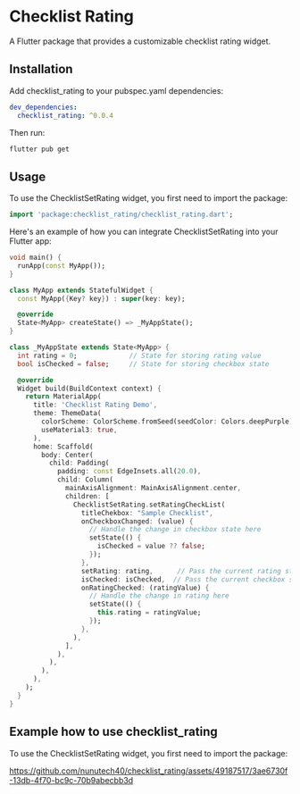 # Checklist Rating
A Flutter package that provides a customizable checklist rating widget.

## Installation
Add checklist_rating to your pubspec.yaml dependencies:

```yaml
dev_dependencies:
  checklist_rating: ^0.0.4
```

Then run:
```sh
flutter pub get
```

## Usage
To use the ChecklistSetRating widget, you first need to import the package:
```dart
import 'package:checklist_rating/checklist_rating.dart';
```

Here's an example of how you can integrate ChecklistSetRating into your Flutter app:
```dart
void main() {
  runApp(const MyApp());
}

class MyApp extends StatefulWidget {
  const MyApp({Key? key}) : super(key: key);

  @override
  State<MyApp> createState() => _MyAppState();
}

class _MyAppState extends State<MyApp> {
  int rating = 0;             // State for storing rating value
  bool isChecked = false;     // State for storing checkbox state

  @override
  Widget build(BuildContext context) {
    return MaterialApp(
      title: 'Checklist Rating Demo',
      theme: ThemeData(
        colorScheme: ColorScheme.fromSeed(seedColor: Colors.deepPurple),
        useMaterial3: true,
      ),
      home: Scaffold(
        body: Center(
          child: Padding(
            padding: const EdgeInsets.all(20.0),
            child: Column(
              mainAxisAlignment: MainAxisAlignment.center,
              children: [
                ChecklistSetRating.setRatingCheckList(
                  titleChekbox: "Sample Checklist",
                  onCheckboxChanged: (value) {
                    // Handle the change in checkbox state here
                    setState(() {
                      isChecked = value ?? false;
                    });
                  },
                  setRating: rating,      // Pass the current rating state
                  isChecked: isChecked,  // Pass the current checkbox state
                  onRatingChecked: (ratingValue) {
                    // Handle the change in rating here
                    setState(() {
                      this.rating = ratingValue;
                    });
                  },
                ),
              ],
            ),
          ),
        ),
      ),
    );
  }
}
```

## Example how to use checklist_rating
To use the ChecklistSetRating widget, you first need to import the package:

https://github.com/nunutech40/checklist_rating/assets/49187517/3ae6730f-13db-4f70-bc9c-70b9abecbb3d



